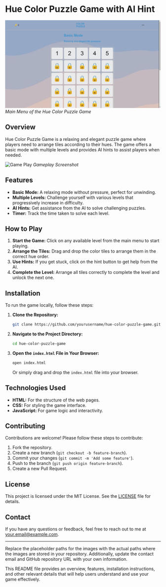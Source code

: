 # Hue Color Puzzle Game with AI Hint

![Main Menu](https://github.com/KhaledAbdElazem/AI_Hue_Color_Puzzle_game/blob/main/main_Screen.png?raw=true)
*Main Menu of the Hue Color Puzzle Game*

## Overview

Hue Color Puzzle Game is a relaxing and elegant puzzle game where players need to arrange tiles according to their hues. The game offers a basic mode with multiple levels and provides AI hints to assist players when needed. 

![Game Play](https://drive.google.com/file/d/1UH7iXbqmX3UkpHjlOYsZwJaxAjNmN1DQ/view?usp=sharing)
*Gameplay Screenshot*

## Features

- **Basic Mode:** A relaxing mode without pressure, perfect for unwinding.
- **Multiple Levels:** Challenge yourself with various levels that progressively increase in difficulty.
- **AI Hints:** Get assistance from the AI to solve challenging puzzles.
- **Timer:** Track the time taken to solve each level.

## How to Play

1. **Start the Game:** Click on any available level from the main menu to start playing.
2. **Arrange the Tiles:** Drag and drop the color tiles to arrange them in the correct hue order.
3. **Use Hints:** If you get stuck, click on the hint button to get help from the AI.
4. **Complete the Level:** Arrange all tiles correctly to complete the level and unlock the next one.

## Installation

To run the game locally, follow these steps:

1. **Clone the Repository:**
    ```sh
    git clone https://github.com/yourusername/hue-color-puzzle-game.git
    ```
2. **Navigate to the Project Directory:**
    ```sh
    cd hue-color-puzzle-game
    ```
3. **Open the `index.html` File in Your Browser:**
    ```sh
    open index.html
    ```
    Or simply drag and drop the `index.html` file into your browser.

## Technologies Used

- **HTML:** For the structure of the web pages.
- **CSS:** For styling the game interface.
- **JavaScript:** For game logic and interactivity.

## Contributing

Contributions are welcome! Please follow these steps to contribute:

1. Fork the repository.
2. Create a new branch (`git checkout -b feature-branch`).
3. Commit your changes (`git commit -m 'Add some feature'`).
4. Push to the branch (`git push origin feature-branch`).
5. Create a new Pull Request.

## License

This project is licensed under the MIT License. See the [LICENSE](LICENSE) file for details.

## Contact

If you have any questions or feedback, feel free to reach out to me at [your.email@example.com](mailto:your.email@example.com).

---

Replace the placeholder paths for the images with the actual paths where the images are stored in your repository. Additionally, update the contact email and GitHub repository URL with your own information.

This README file provides an overview, features, installation instructions, and other relevant details that will help users understand and use your game effectively.
